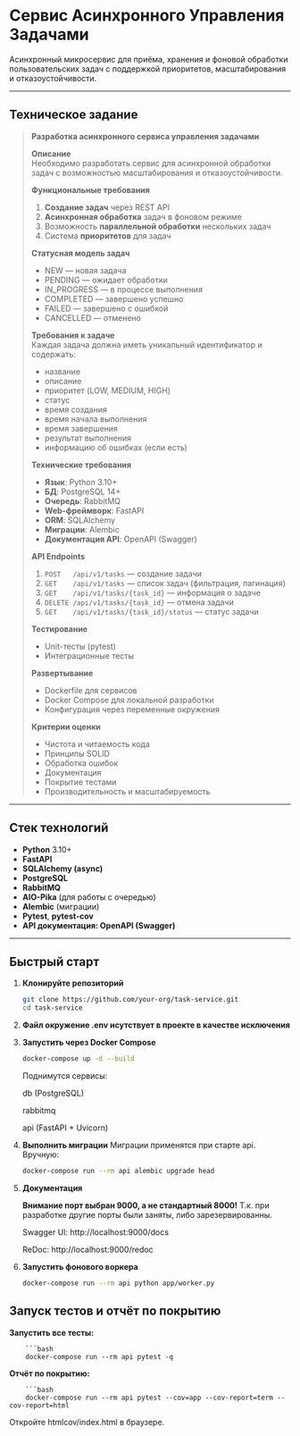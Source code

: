 # Сервис Асинхронного Управления Задачами

Асинхронный микросервис для приёма, хранения и фоновой обработки пользовательских задач с поддержкой приоритетов, масштабирования и отказоустойчивости.

---

## Техническое задание

> **Разработка асинхронного сервиса управления задачами**  
>
> **Описание**  
> Необходимо разработать сервис для асинхронной обработки задач с возможностью масштабирования и отказоустойчивости.
>
> **Функциональные требования**  
> 1. **Создание задач** через REST API  
> 2. **Асинхронная обработка** задач в фоновом режиме  
> 3. Возможность **параллельной обработки** нескольких задач  
> 4. Система **приоритетов** для задач  
>
> **Статусная модель задач**  
> - NEW — новая задача  
> - PENDING — ожидает обработки  
> - IN_PROGRESS — в процессе выполнения  
> - COMPLETED — завершено успешно  
> - FAILED — завершено с ошибкой  
> - CANCELLED — отменено  
>
> **Требования к задаче**  
> Каждая задача должна иметь уникальный идентификатор и содержать:  
> - название  
> - описание  
> - приоритет (LOW, MEDIUM, HIGH)  
> - статус  
> - время создания  
> - время начала выполнения  
> - время завершения  
> - результат выполнения  
> - информацию об ошибках (если есть)  
>
> **Технические требования**  
> - **Язык**: Python 3.10+  
> - **БД**: PostgreSQL 14+  
> - **Очередь**: RabbitMQ  
> - **Web-фреймворк**: FastAPI  
> - **ORM**: SQLAlchemy  
> - **Миграции**: Alembic  
> - **Документация API**: OpenAPI (Swagger)  
>
> **API Endpoints**  
> 1. `POST   /api/v1/tasks`             — создание задачи  
> 2. `GET    /api/v1/tasks`             — список задач (фильтрация, пагинация)  
> 3. `GET    /api/v1/tasks/{task_id}`   — информация о задаче  
> 4. `DELETE /api/v1/tasks/{task_id}`   — отмена задачи  
> 5. `GET    /api/v1/tasks/{task_id}/status` — статус задачи  
>
> **Тестирование**  
> - Unit-тесты (pytest)  
> - Интеграционные тесты  
>
> **Развертывание**  
> - Dockerfile для сервисов  
> - Docker Compose для локальной разработки  
> - Конфигурация через переменные окружения  
>
> **Критерии оценки**  
> - Чистота и читаемость кода  
> - Принципы SOLID  
> - Обработка ошибок  
> - Документация  
> - Покрытие тестами  
> - Производительность и масштабируемость  

---

## Стек технологий

- **Python** 3.10+  
- **FastAPI**  
- **SQLAlchemy (async)**  
- **PostgreSQL**  
- **RabbitMQ**  
- **AIO-Pika** (для работы с очередью)  
- **Alembic** (миграции)  
- **Pytest**, **pytest-cov**  
- **API документация: OpenAPI (Swagger)**

---

## Быстрый старт

1. **Клонируйте репозиторий**  
   ```bash
   git clone https://github.com/your-org/task-service.git
   cd task-service
   
2. **Файл окружение .env исутствует в проекте в качестве исключения**

3. **Запустить через Docker Compose**

	```bash
	docker-compose up -d --build  
	 ```
	Поднимутся сервисы:

	db (PostgreSQL)

	rabbitmq

	api (FastAPI + Uvicorn)
	
	
4. **Выполнить миграции**
	Миграции применятся при старте api. Вручную:

	```bash
	docker-compose run --rm api alembic upgrade head

5. **Документация**

	**Внимание порт выбран 9000, а не стандартный 8000!** Т.к. при разработке другие порты были заняты, либо зарезервированны. 
	
	Swagger UI: http://localhost:9000/docs

	ReDoc: http://localhost:9000/redoc
	
	
6. **Запустить фонового воркера**

	```bash
	docker-compose run --rm api python app/worker.py
	
	
## Запуск тестов и отчёт по покрытию

**Запустить все тесты:**
    
        ```bash
        docker-compose run --rm api pytest -q
    
    
**Отчёт по покрытию:**
    
        ```bash
        docker-compose run --rm api pytest --cov=app --cov-report=term --cov-report=html
    
Откройте htmlcov/index.html в браузере.